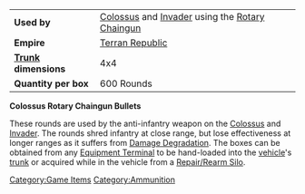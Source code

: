 |                                           |                                                                                                                              |
| ----------------------------------------- | ---------------------------------------------------------------------------------------------------------------------------- |
| **Used by**                               | [Colossus](/Colossus "wikilink") and [Invader](/Invader "wikilink") using the [Rotary Chaingun](/Rotary_Chaingun "wikilink") |
| **Empire**                                | [Terran Republic](/Terran_Republic "wikilink")                                                                               |
| **[Trunk](/Trunk "wikilink") dimensions** | 4x4                                                                                                                          |
| **Quantity per box**                      | 600 Rounds                                                                                                                   |

**Colossus Rotary Chaingun Bullets**

These rounds are used by the anti-infantry weapon on the
[Colossus](/Colossus "wikilink") and [Invader](/Invader "wikilink"). The
rounds shred infantry at close range, but lose effectiveness at longer
ranges as it suffers from [Damage
Degradation](/Damage_Degradation "wikilink"). The boxes can be obtained
from any [Equipment Terminal](/Equipment_Terminal "wikilink") to be
hand-loaded into the [vehicle](/vehicle "wikilink")'s
[trunk](/trunk "wikilink") or acquired while in the vehicle from a
[Repair/Rearm Silo](/Repair/Rearm_Silo "wikilink").

[Category:Game Items](/Category:Game_Items "wikilink")
[Category:Ammunition](/Category:Ammunition "wikilink")
